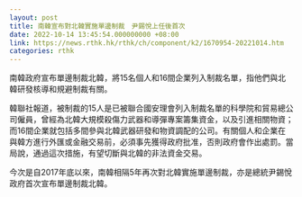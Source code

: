 ```yaml
---
layout: post
title: 南韓宣布對北韓實施單邊制裁　尹錫悅上任後首次
date: 2022-10-14 13:45:54.000000000 +08:00
link: https://news.rthk.hk/rthk/ch/component/k2/1670954-20221014.htm
categories: rthk
---
```


南韓政府宣布單邊制裁北韓，將15名個人和16間企業列入制裁名單，指他們與北韓研發核導和規避制裁有關。

韓聯社報道，被制裁的15人是已被聯合國安理會列入制裁名單的科學院和貿易總公司僱員，曾經為北韓大規模殺傷力武器和導彈專案籌集資金，以及引進相關物資；而16間企業就包括多間參與北韓武器研發和物資調配的公司。有關個人和企業在與韓方進行外匯或金融交易前，必須事先獲得政府批准，否則政府會作出處罰。當局說，通過這次措施，有望切斷與北韓的非法資金交易。

今次是自2017年底以來，南韓相隔5年再次對北韓實施單邊制裁，亦是總統尹錫悅政府首次宣布單邊制裁北韓。
